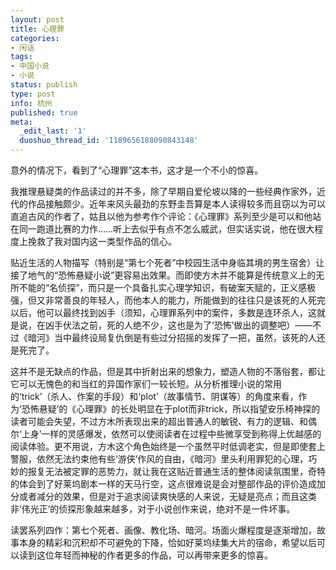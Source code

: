 ```yaml
---
layout: post
title: 心理罪
categories:
- 闲话
tags:
- 中国小说
- 小说
status: publish
type: post
info: 杭州
published: true
meta:
  _edit_last: '1'
  duoshuo_thread_id: '1189656188090843148'
---
```


意外的情况下，看到了“心理罪”这本书，这才是一个不小的惊喜。
  
我推理悬疑类的作品读过的并不多，除了早期自爱伦坡以降的一些经典作家外，近代的作品接触颇少。近年来风头最劲的东野圭吾算是本人读得较多而且窃以为可以直追古风的作者了，姑且以他为参考作个评论：《心理罪》系列至少是可以和他站在同一跑道比赛的力作……听上去似乎有点不怎么威武，但实话实说，他在很大程度上挽救了我对国内这一类型作品的信心。
  
贴近生活的人物描写（特别是“第七个死者”中校园生活中身临其境的男生宿舍）让接了地气的“恐怖悬疑小说”更容易出效果。而即使方木并不能算是传统意义上的无所不能的“名侦探”，而只是一个具备扎实心理学知识，有破案天赋的，正义感极强，但又非常善良的年轻人，而他本人的能力，所能做到的往往只是该死的人死完以后，他可以最终找到凶手（须知，心理罪系列中的案件，多数是连环杀人，这就是说，在凶手伏法之前，死的人绝不少，这也是为了‘恐怖’做出的调整吧）——不过《暗河》当中最终设局复仇倒是有些过分招摇的发挥了一把，虽然，该死的人还是死完了。
  
这并不是无缺点的作品，但是其中折射出来的想象力，塑造人物的不落俗套，都让它可以无愧色的和当红的异国作家们一较长短。从分析推理小说的常用的‘trick’（杀人、作案的手段）和‘plot’（故事情节、阴谋等）的角度来看，作为‘恐怖悬疑’的《心理罪》的长处明显在于plot而非trick，所以指望安乐椅神探的读者可能会失望，不过方木所表现出来的超出普通人的敏锐、有力的逻辑、和偶尔‘上身’一样的灵感爆发，依然可以使阅读者在过程中些微享受到称得上优越感的阅读体验。更不用说，方木这个角色始终是一个虽然平时低调老实，但是即使套上警服，依然无法约束他有些‘游侠’作风的自由，《暗河》里头利用罪犯的心理，巧妙的报复无法被定罪的恶势力，就让我在这贴近普通生活的整体阅读氛围里，奇特的体会到了好莱坞剧本一样的天马行空，这点很难说是会对整部作品的评价造成加分或者减分的效果，但是对于追求阅读爽快感的人来说，无疑是亮点；而且这类非‘伟光正’的侦探形象越来越多，对于小说创作来说，绝对不是一件坏事。
  
读罢系列四作：第七个死者、画像、教化场、暗河。场面火爆程度是逐渐增加，故事本身的精彩和沉积却不可避免的下降，恰如好莱坞续集大片的宿命，希望以后可以读到这位年轻而神秘的作者更多的作品，可以再带来更多的惊喜。

